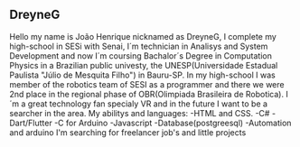 ## DreyneG

Hello my name is João Henrique nicknamed as DreyneG, I complete my high-school in SESi with Senai, I´m technician in Analisys and System Development
and now I´m coursing Bachalor´s Degree in Computation Physics in a Brazilian public univesty, the UNESP(Universidade Estadual Paulista "Júlio de Mesquita Filho")
in Bauru-SP. In my high-school I was member of the robotics team of SESI as a programmer and there we were 2nd place in the regional phase of OBR(Olimpiada Brasileira de Robotica).
I´m a great technology fan specialy VR and in the future I want to be a searcher in the area.
My abilitys and languages: 
 -HTML and CSS.
 -C#
 -Dart/Flutter
 -C for Arduino
 -Javascript
 -Database(postgreesql)
 -Automation and arduino
I'm searching for freelancer job's and little projects
